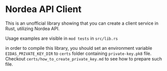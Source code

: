 # Nordea API Client

This is an unofficial library showing that you can create a client service in Rust, utilizing Nordea API.

Usage examples are visible in `mod tests` in `src/lib.rs`  

in order to compile this library, you should set an environment variable `EIDAS_PRIVATE_KEY_DIR` to `certs` folder 
containing `private-key.pk8` file. Checkout `certs/how_to_create_private_key.md` to see how to prepare such file.